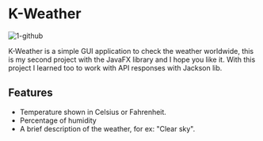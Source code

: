 # K-Weather
![1-github](https://github.com/user-attachments/assets/1db1eea5-3999-48e5-b797-be2d8cf09c5c)

K-Weather is a simple GUI application to check the weather worldwide, this is my second project with the JavaFX library and I hope you like it.
With this project I learned too to work with API responses with Jackson lib.

## Features
- Temperature shown in Celsius or Fahrenheit.
- Percentage of humidity
- A brief description of the weather, for ex: "Clear sky".
